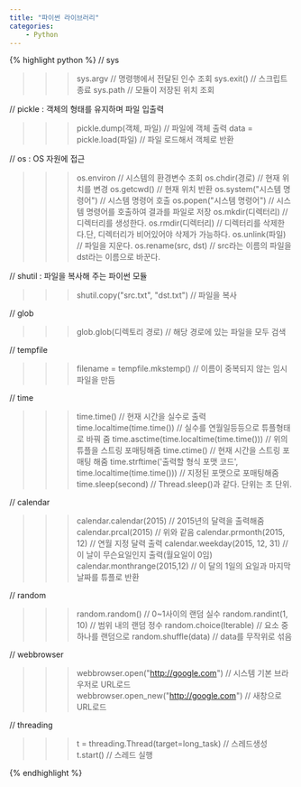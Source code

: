 ```yaml
---
title: "파이썬 라이브러리"
categories:
    - Python
---
```

{% highlight python %}
//  sys
>>> sys.argv    //  명령행에서 전달된 인수 조회
>>> sys.exit()  //  스크립트 종료
>>> sys.path    //  모듈이 저장된 위치 조회

//  pickle : 객체의 형태를 유지하며 파일 입출력
>>> pickle.dump(객체, 파일) //  파일에 객체 출력
>>> data = pickle.load(파일)   //  파일 로드해서 객체로 반환

//  os : OS 자원에 접근
>>> os.environ  //  시스템의 환경변수 조회
>>> os.chdir(경로)  //  현재 위치를 변경
>>> os.getcwd() //  현재 위치 반환
>>> os.system("시스템 명령어")    //  시스템 명령어 호출
>>> os.popen("시스템 명령어")   //  시스템 명령어를 호출하여 결과를 파일로 저장
>>> os.mkdir(디렉터리)  //  디렉터리를 생성한다.
>>> os.rmdir(디렉터리)	//  디렉터리를 삭제한다.단, 디렉터리가 비어있어야 삭제가 가능하다.
>>> os.unlink(파일) //  파일을 지운다.
>>> os.rename(src, dst) //  src라는 이름의 파일을 dst라는 이름으로 바꾼다.

//  shutil : 파일을 복사해 주는 파이썬 모듈
>>> shutil.copy("src.txt", "dst.txt")   //  파일을 복사

//  glob
>>> glob.glob(디렉토리 경로)    //  해당 경로에 있는 파일을 모두 검색

//  tempfile
>>> filename = tempfile.mkstemp()   //  이름이 중복되지 않는 임시파일을 만듬

//  time
>>> time.time() //  현재 시간을 실수로 출력
>>> time.localtime(time.time()) //  실수를 연월일등등으로 튜플형태로 바꿔 줌
>>> time.asctime(time.localtime(time.time()))   //  위의 튜플을 스트링 포매팅해줌
>>> time.ctime()    //  현재 시간을 스트링 포매팅 해줌
>>> time.strftime('출력할 형식 포맷 코드', time.localtime(time.time())) //  지정된 포맷으로 포매팅해줌
>>> time.sleep(second)  //  Thread.sleep()과 같다. 단위는 초 단위.

// calendar
>>> calendar.calendar(2015) //  2015년의 달력을 출력해줌
>>> calendar.prcal(2015)    //  위와 같음
>>> calendar.prmonth(2015, 12)  //  연월 지정 달력 출력
>>> calendar.weekday(2015, 12, 31)  //  이 날이 무슨요일인지 출력(월요일이 0임)
>>> calendar.monthrange(2015,12)    //  이 달의 1일의 요일과 마지막 날짜를 튜플로 반환

//  random
>>> random.random() //  0~1사이의 랜덤 실수
>>> random.randint(1, 10)   //  범위 내의 랜덤 정수
>>> random.choice(Iterable) //  요소 중 하나를 랜덤으로
>>> random.shuffle(data)    //  data를 무작위로 섞음

// webbrowser
>>> webbrowser.open("http://google.com")    //  시스템 기본 브라우저로 URL로드
>>> webbrowser.open_new("http://google.com")    //  새창으로 URL로드

//  threading
>>> t = threading.Thread(target=long_task)  //  스레드생성
>>> t.start()   //  스레드 실행

{% endhighlight %}